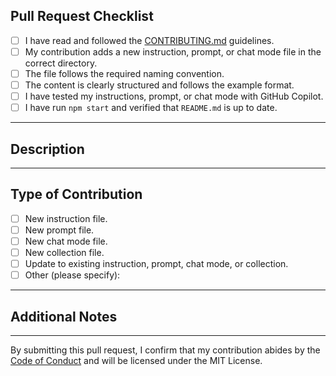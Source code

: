 ## Pull Request Checklist

- [ ] I have read and followed the [CONTRIBUTING.md](../CONTRIBUTING.md) guidelines.
- [ ] My contribution adds a new instruction, prompt, or chat mode file in the correct directory.
- [ ] The file follows the required naming convention.
- [ ] The content is clearly structured and follows the example format.
- [ ] I have tested my instructions, prompt, or chat mode with GitHub Copilot.
- [ ] I have run `npm start` and verified that `README.md` is up to date.

---

## Description

<!-- Briefly describe your contribution and its purpose. Include any relevant context or usage notes. -->

---

## Type of Contribution

- [ ] New instruction file.
- [ ] New prompt file.
- [ ] New chat mode file.
- [ ] New collection file.
- [ ] Update to existing instruction, prompt, chat mode, or collection.
- [ ] Other (please specify):

---

## Additional Notes

<!-- Add any additional information or context for reviewers here. -->

---

By submitting this pull request, I confirm that my contribution abides by the [Code of Conduct](../CODE_OF_CONDUCT.md) and will be licensed under the MIT License.
